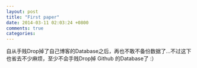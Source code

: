 ```yaml
---
layout: post
title: "First paper"
date: 2014-03-11 02:03:24 +0800
comments: true
categories: 
---
```


自从手贱Drop掉了自己博客的Database之后，再也不敢不备份数据了...不过这下也省去不少麻烦，至少不会手贱Drop掉 Github 的Database了 :）
